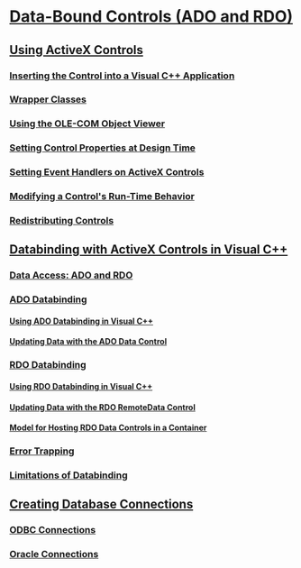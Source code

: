 # [Data-Bound Controls (ADO and RDO)](data-bound-controls-ado-and-rdo.md)
## [Using ActiveX Controls](using-activex-controls.md)
### [Inserting the Control into a Visual C++ Application](inserting-the-control-into-a-visual-cpp-application.md)
### [Wrapper Classes](wrapper-classes.md)
### [Using the OLE-COM Object Viewer](using-the-ole-com-object-viewer.md)
### [Setting Control Properties at Design Time](setting-control-properties-at-design-time.md)
### [Setting Event Handlers on ActiveX Controls](setting-event-handlers-on-activex-controls.md)
### [Modifying a Control's Run-Time Behavior](modifying-a-control-s-run-time-behavior.md)
### [Redistributing Controls](redistributing-controls.md)
## [Databinding with ActiveX Controls in Visual C++](databinding-with-activex-controls-in-visual-cpp.md)
### [Data Access: ADO and RDO](data-access-ado-and-rdo.md)
### [ADO Databinding](ado-databinding.md)
#### [Using ADO Databinding in Visual C++](using-ado-databinding-in-visual-cpp.md)
#### [Updating Data with the ADO Data Control](updating-data-with-the-ado-data-control.md)
### [RDO Databinding](rdo-databinding.md)
#### [Using RDO Databinding in Visual C++](using-rdo-databinding-in-visual-cpp.md)
#### [Updating Data with the RDO RemoteData Control](updating-data-with-the-rdo-remotedata-control.md)
#### [Model for Hosting RDO Data Controls in a Container](model-for-hosting-rdo-data-controls-in-a-container.md)
### [Error Trapping](error-trapping.md)
### [Limitations of Databinding](limitations-of-databinding.md)
## [Creating Database Connections](creating-database-connections.md)
### [ODBC Connections](odbc-connections.md)
### [Oracle Connections](oracle-connections.md)


<!--HONumber=Jan17_HO1-->



